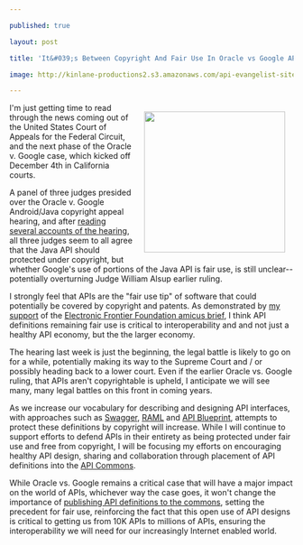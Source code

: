 ---
published: true
layout: post
title: 'It&#039;s Between Copyright And Fair Use In Oracle vs Google API Case'
image: http://kinlane-productions2.s3.amazonaws.com/api-evangelist-site/blog/oraclevgoogle.png
---

<p><img style="padding: 15px;" src="https://kinlane-productions2.s3.amazonaws.com/api-voice/oraclevgoogle/oraclevgoogle.png" alt="" width="250" align="right" />
<p>I'm just getting time to read through the news coming out of the United States Court of Appeals for the Federal Circuit, and the next phase of the Oracle v. Google case, which kicked off December 4th in California courts.
<p>A panel of three judges presided over the Oracle v. Google Android/Java copyright appeal hearing, and after <a href="http://www.fosspatents.com/2013/12/detailed-analysis-of-federal-circuit.html">reading several accounts of the hearing</a>, all three judges seem to all agree that the Java API should protected under copyright, but whether Google's use of portions of the Java API is fair use, is still unclear--potentially overturning Judge William Alsup earlier ruling.
<p>I strongly feel that APIs are the "fair use tip" of software that could potentially be covered by copyright and patents. As demonstrated by <a href="https://www.eff.org/cases/oracle-v-google/amici">my support</a> of the <a href="https://www.eff.org/sites/default/files/filenode/2013.1021.1022.computer.scientists.amici_.brief_.pdf">Electronic Frontier Foundation amicus brief</a>, I think API definitions remaining fair use is critical to interoperability and and not just a healthy API economy, but the the larger economy.
<p>The hearing last week is just the beginning, the legal battle is likely to go on for a while,  potentially making its way to the Supreme Court and / or possibly heading back to a lower court. Even if the earlier Oracle vs. Google ruling, that APIs aren't copyrightable is upheld, I anticipate we will see many, many legal battles on this front in coming years.
<p>As we increase our vocabulary for describing and designing API interfaces, with approaches such as <a title="Swagger" href="https://bitly.com/1j2KERU+">Swagger</a>, <a title="RAML" href="https://bitly.com/16ZTZYt+">RAML</a> and <a href="https://bitly.com/1cl8tCc+">API Blueprint</a>, attempts to protect these definitions by copyright will increase. While I will continue to support efforts to defend APIs in their entirety as being protected under fair use and free from copyright, I will be focusing my efforts on encouraging healthy API design, sharing and collaboration through placement of API definitions into the <a title="API Commons" href="http://apicommons.org">API Commons</a>.
<p>While Oracle vs. Google remains a critical case that will have a major impact on the world of APIs, whichever way the case goes, it won't change the importance of <a title="publishing APIs to the commons" href="http://apicommons.org/add-apis.html">publishing API definitions to the commons</a>, setting the precedent for fair use, reinforcing the fact that this open use of API designs is critical to getting us from 10K APIs to millions of APIs, ensuring the interoperability we will need for our increasingly Internet enabled world.

